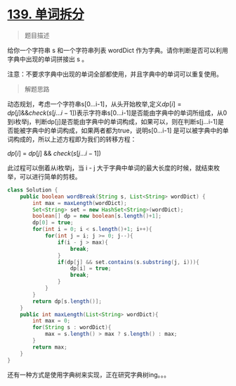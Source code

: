 # [139. 单词拆分](https://leetcode.cn/problems/word-break/)

> 题目描述

给你一个字符串 s 和一个字符串列表 wordDict 作为字典。请你判断是否可以利用字典中出现的单词拼接出 s 。

注意：不要求字典中出现的单词全部都使用，并且字典中的单词可以重复使用。

> 解题思路

动态规划，考虑一个字符串s[0...i-1]，从头开始枚举,定义$dp[i] = dp[j]\&\&check(s[j...i-1])$表示字符串s[0...i-1]是否能由字典中的单词所组成，从0到i枚举j，判断dp[j]是否能由字典中的单词构成，如果可以，则在判断s[j...i-1]是否能被字典中的单词构成，如果两者都为true，说明s[0...i-1] 是可以被字典中的单词构成的，所以上述方程即为我们的转移方程：

$dp[i]\ =\ dp[j]\ \&\&\ check(s[j...i-1])$

此过程可以倒着从i枚举j，当 i - j 大于字典中单词的最大长度的时候，就结束枚举，可以进行简单的剪枝。

```java 
class Solution {
    public boolean wordBreak(String s, List<String> wordDict) {
        int max = maxLength(wordDict);
        Set<String> set = new HashSet<String>(wordDict);
        boolean[] dp = new boolean[s.length()+1];
        dp[0] = true;
        for(int i = 0; i < s.length()+1; i++){
            for(int j = i; j >= 0; j--){
                if(i - j > max){
                    break;
                }
                if(dp[j] && set.contains(s.substring(j, i))){
                    dp[i] = true;
                    break;
                }
            }
        }
        return dp[s.length()];
    }
    public int maxLength(List<String> wordDict){
        int max = 0;
        for(String s : wordDict){
            max = s.length() > max ? s.length() : max;
        }
        return max;
    }
}
```

还有一种方式是使用字典树来实现，正在研究字典树ing。。。